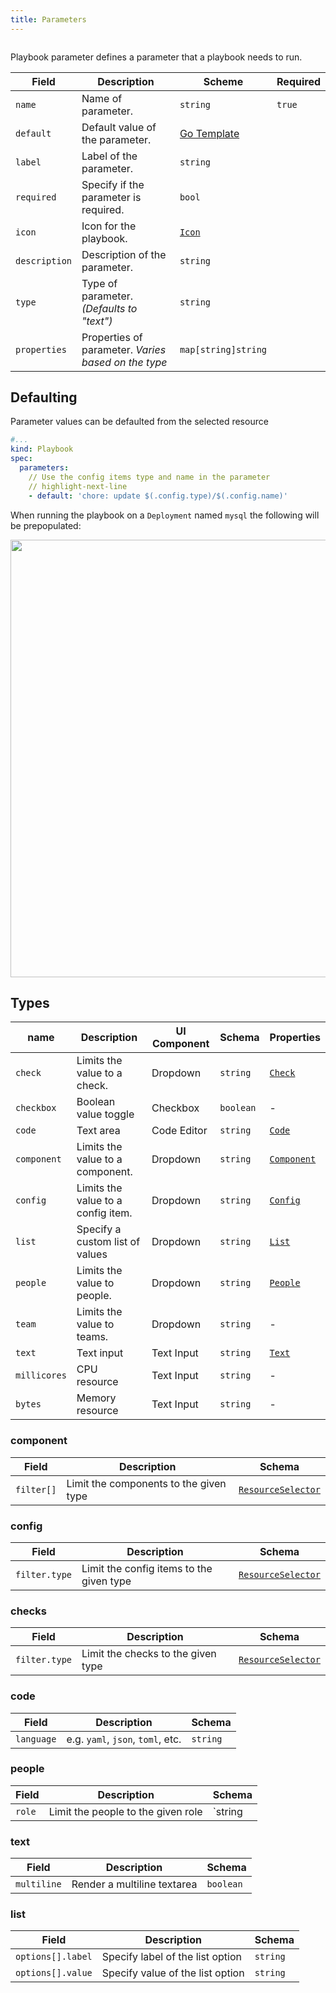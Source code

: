 ```yaml
---
title: Parameters
---
```


```yaml title="scale-deployment.yaml" file=../../../modules/mission-control/fixtures/playbooks/scale-deployment.yaml

```

Playbook parameter defines a parameter that a playbook needs to run.

| Field         | Description                                         | Scheme                                         | Required |
| ------------- | --------------------------------------------------- | ---------------------------------------------- | -------- |
| `name`        | Name of parameter.                                  | `string`                                       | `true`   |
| `default`     | Default value of the parameter.                     | [Go Template](/reference/scripting/gotemplate) |          |
| `label`       | Label of the parameter.                             | `string`                                       |          |
| `required`    | Specify if the parameter is required.               | `bool`                                         |          |
| `icon`        | Icon for the playbook.                              | [`Icon`](/reference/types#icon)                |          |
| `description` | Description of the parameter.                       | `string`                                       |          |
| `type`        | Type of parameter. _(Defaults to "text")_           | `string`                                       |          |
| `properties`  | Properties of parameter. _Varies based on the type_ | `map[string]string`                            |          |

## Defaulting

Parameter values can be defaulted from the selected resource

```yaml title="default parameters.yaml"
#...
kind: Playbook
spec:
  parameters:
    // Use the config items type and name in the parameter
    // highlight-next-line
    - default: 'chore: update $(.config.type)/$(.config.name)'
```

When running the playbook on a `Deployment` named `mysql` the following will be prepopulated:

<img src="/img/parameter-defaulting.png" width="700px" className="border-1 border-solid border-gray-200"/>

## Types

| name         | Description                        | UI Component | Schema    | Properties                |
| ------------ | ---------------------------------- | ------------ | --------- | ------------------------- |
| `check`      | Limits the value to a check.       | Dropdown     | `string`  | [`Check`](#checks)        |
| `checkbox`   | Boolean value toggle               | Checkbox     | `boolean` | -                         |
| `code`       | Text area                          | Code Editor  | `string`  | [`Code`](#code)           |
| `component`  | Limits the value to a component.   | Dropdown     | `string`  | [`Component`](#component) |
| `config`     | Limits the value to a config item. | Dropdown     | `string`  | [`Config`](#config)       |
| `list`       | Specify a custom list of values    | Dropdown     | `string`  | [`List`](#list)           |
| `people`     | Limits the value to people.        | Dropdown     | `string`  | [`People`](#people)       |
| `team`       | Limits the value to teams.         | Dropdown     | `string`  | -                         |
| `text`       | Text input                         | Text Input   | `string`  | [`Text`](#text)           |
| `millicores` | CPU resource                       | Text Input   | `string`  | -                         |
| `bytes`      | Memory resource                    | Text Input   | `string`  | -                         |

### component

| Field      | Description                            | Schema                                             |
| ---------- | -------------------------------------- | -------------------------------------------------- |
| `filter[]` | Limit the components to the given type | [`ResourceSelector`](/reference/resource-selector) |

### config

| Field         | Description                              | Schema                                             |
| ------------- | ---------------------------------------- | -------------------------------------------------- |
| `filter.type` | Limit the config items to the given type | [`ResourceSelector`](/reference/resource-selector) |

### checks

| Field         | Description                        | Schema                                             |
| ------------- | ---------------------------------- | -------------------------------------------------- |
| `filter.type` | Limit the checks to the given type | [`ResourceSelector`](/reference/resource-selector) |

### code

| Field      | Description                       | Schema   |
| ---------- | --------------------------------- | -------- |
| `language` | e.g. `yaml`, `json`, `toml`, etc. | `string` |

### people

| Field  | Description                        | Schema  |
| ------ | ---------------------------------- | ------- |
| `role` | Limit the people to the given role | `string |

### text

| Field       | Description                 | Schema    |
| ----------- | --------------------------- | --------- |
| `multiline` | Render a multiline textarea | `boolean` |

### list

| Field             | Description                      | Schema   |
| ----------------- | -------------------------------- | -------- |
| `options[].label` | Specify label of the list option | `string` |
| `options[].value` | Specify value of the list option | `string` |
